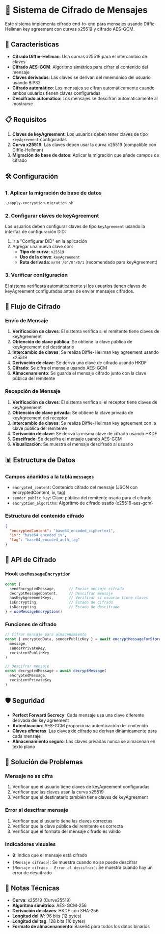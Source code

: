 # 🔐 Sistema de Cifrado de Mensajes

Este sistema implementa cifrado end-to-end para mensajes usando Diffie-Hellman key agreement con curvas x25519 y cifrado AES-GCM.

## 🚀 Características

- **Cifrado Diffie-Hellman**: Usa curvas x25519 para el intercambio de claves
- **Cifrado AES-GCM**: Algoritmo simétrico para cifrar el contenido del mensaje
- **Claves derivadas**: Las claves se derivan del mnemónico del usuario usando BIP32
- **Cifrado automático**: Los mensajes se cifran automáticamente cuando ambos usuarios tienen claves configuradas
- **Descifrado automático**: Los mensajes se descifran automáticamente al mostrarse

## 📋 Requisitos

1. **Claves de keyAgreement**: Los usuarios deben tener claves de tipo `keyAgreement` configuradas
2. **Curva x25519**: Las claves deben usar la curva x25519 (compatible con Diffie-Hellman)
3. **Migración de base de datos**: Aplicar la migración que añade campos de cifrado

## 🛠️ Configuración

### 1. Aplicar la migración de base de datos

```bash
./apply-encryption-migration.sh
```

### 2. Configurar claves de keyAgreement

Los usuarios deben configurar claves de tipo `keyAgreement` usando la interfaz de configuración DID:

1. Ir a "Configurar DID" en la aplicación
2. Agregar una nueva clave con:
   - **Tipo de curva**: `x25519`
   - **Uso de la clave**: `keyAgreement`
   - **Ruta derivada**: `m/44'/0'/0'/0/1` (recomendado para keyAgreement)

### 3. Verificar configuración

El sistema verificará automáticamente si los usuarios tienen claves de keyAgreement configuradas antes de enviar mensajes cifrados.

## 🔄 Flujo de Cifrado

### Envío de Mensaje

1. **Verificación de claves**: El sistema verifica si el remitente tiene claves de keyAgreement
2. **Obtención de clave pública**: Se obtiene la clave pública de keyAgreement del destinatario
3. **Intercambio de claves**: Se realiza Diffie-Hellman key agreement usando x25519
4. **Derivación de clave**: Se deriva una clave de cifrado usando HKDF
5. **Cifrado**: Se cifra el mensaje usando AES-GCM
6. **Almacenamiento**: Se guarda el mensaje cifrado junto con la clave pública del remitente

### Recepción de Mensaje

1. **Verificación de claves**: El sistema verifica si el receptor tiene claves de keyAgreement
2. **Obtención de clave privada**: Se obtiene la clave privada de keyAgreement del receptor
3. **Intercambio de claves**: Se realiza Diffie-Hellman key agreement con la clave pública del remitente
4. **Derivación de clave**: Se deriva la misma clave de cifrado usando HKDF
5. **Descifrado**: Se descifra el mensaje usando AES-GCM
6. **Visualización**: Se muestra el mensaje descifrado al usuario

## 📊 Estructura de Datos

### Campos añadidos a la tabla `messages`

- `encrypted_content`: Contenido cifrado del mensaje (JSON con encryptedContent, iv, tag)
- `sender_public_key`: Clave pública del remitente usada para el cifrado
- `encryption_algorithm`: Algoritmo de cifrado usado (x25519-aes-gcm)

### Estructura del contenido cifrado

```json
{
  "encryptedContent": "base64_encoded_ciphertext",
  "iv": "base64_encoded_iv",
  "tag": "base64_encoded_auth_tag"
}
```

## 🔧 API de Cifrado

### Hook `useMessageEncryption`

```typescript
const {
  sendEncryptedMessage,      // Enviar mensaje cifrado
  decryptMessageContent,     // Descifrar mensaje
  hasKeyAgreementKeys,       // Verificar si usuario tiene claves
  isEncrypting,              // Estado de cifrado
  isDecrypting               // Estado de descifrado
} = useMessageEncryption()
```

### Funciones de cifrado

```typescript
// Cifrar mensaje para almacenamiento
const { encryptedData, senderPublicKey } = await encryptMessageForStorage(
  message,
  senderPrivateKey,
  recipientPublicKey
)

// Descifrar mensaje
const decryptedMessage = await decryptMessage(
  encryptedMessage,
  recipientPrivateKey
)
```

## 🛡️ Seguridad

- **Perfect Forward Secrecy**: Cada mensaje usa una clave diferente derivada del key agreement
- **Autenticación**: AES-GCM proporciona autenticación del contenido
- **Claves efímeras**: Las claves de cifrado se derivan dinámicamente para cada mensaje
- **Almacenamiento seguro**: Las claves privadas nunca se almacenan en texto plano

## 🐛 Solución de Problemas

### Mensaje no se cifra

1. Verificar que el usuario tiene claves de keyAgreement configuradas
2. Verificar que las claves usan la curva x25519
3. Verificar que el destinatario también tiene claves de keyAgreement

### Error al descifrar mensaje

1. Verificar que el usuario tiene las claves correctas
2. Verificar que la clave pública del remitente es correcta
3. Verificar que el formato del mensaje cifrado es válido

### Indicadores visuales

- 🔒: Indica que el mensaje está cifrado
- `[Mensaje cifrado]`: Se muestra cuando no se puede descifrar
- `[Mensaje cifrado - Error al descifrar]`: Se muestra cuando hay un error de descifrado

## 📝 Notas Técnicas

- **Curva**: x25519 (Curve25519)
- **Algoritmo simétrico**: AES-GCM-256
- **Derivación de claves**: HKDF con SHA-256
- **Longitud del IV**: 96 bits (12 bytes)
- **Longitud del tag**: 128 bits (16 bytes)
- **Formato de almacenamiento**: Base64 para todos los datos binarios
